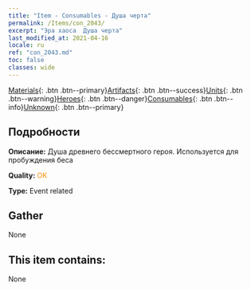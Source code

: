 ```yaml
---
title: "Item - Consumables - Душа черта"
permalink: /Items/con_2043/
excerpt: "Эра хаоса  Душа черта"
last_modified_at: 2021-04-16
locale: ru
ref: "con_2043.md"
toc: false
classes: wide
---
```

 [Materials](/ru/Items/){: .btn .btn--primary}[Artifacts](/ru/Items/Artifacts/){: .btn .btn--success}[Units](/ru/Items/Units/){: .btn .btn--warning}[Heroes](/ru/Items/Heroes/){: .btn .btn--danger}[Consumables](/ru/Items/Consumables/){: .btn .btn--info}[Unknown](/ru/Items/Unknown/){: .btn .btn--primary}

## Подробности
 **Описание:** Душа древнего бессмертного героя. Используется для пробуждения беса

 **Quality:** <span style="color: #FF8C00">OK</span>

 **Type:** Event related

## Gather

  None

## This item contains:

  None

